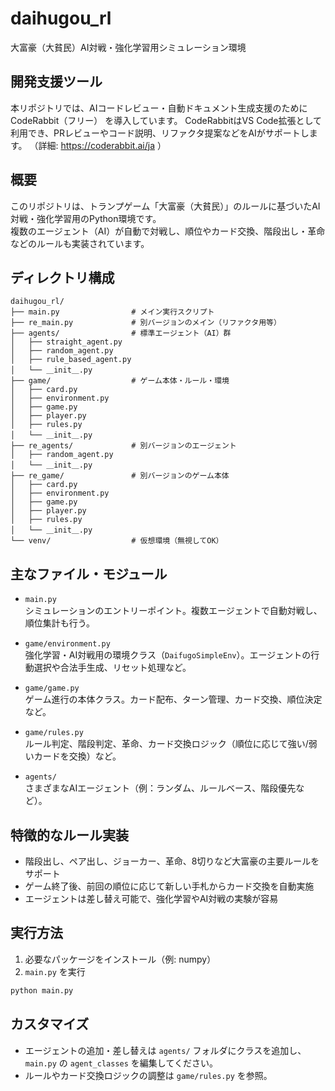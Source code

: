 # daihugou_rl

大富豪（大貧民）AI対戦・強化学習用シミュレーション環境

## 開発支援ツール

本リポジトリでは、AIコードレビュー・自動ドキュメント生成支援のために CodeRabbit（フリー） を導入しています。
CodeRabbitはVS Code拡張として利用でき、PRレビューやコード説明、リファクタ提案などをAIがサポートします。
（詳細: https://coderabbit.ai/ja ）


## 概要

このリポジトリは、トランプゲーム「大富豪（大貧民）」のルールに基づいたAI対戦・強化学習用のPython環境です。  
複数のエージェント（AI）が自動で対戦し、順位やカード交換、階段出し・革命などのルールも実装されています。

## ディレクトリ構成

```
daihugou_rl/
├── main.py                # メイン実行スクリプト
├── re_main.py             # 別バージョンのメイン（リファクタ用等）
├── agents/                # 標準エージェント（AI）群
│   ├── straight_agent.py
│   ├── random_agent.py
│   ├── rule_based_agent.py
│   └── ＿init＿.py
├── game/                  # ゲーム本体・ルール・環境
│   ├── card.py
│   ├── environment.py
│   ├── game.py
│   ├── player.py
│   ├── rules.py
│   └── ＿init＿.py
├── re_agents/             # 別バージョンのエージェント
│   ├── random_agent.py
│   └── ＿init＿.py
├── re_game/               # 別バージョンのゲーム本体
│   ├── card.py
│   ├── environment.py
│   ├── game.py
│   ├── player.py
│   ├── rules.py
│   └── ＿init＿.py
└── venv/                  # 仮想環境（無視してOK）
```

## 主なファイル・モジュール

- `main.py`  
  シミュレーションのエントリーポイント。複数エージェントで自動対戦し、順位集計も行う。

- `game/environment.py`  
  強化学習・AI対戦用の環境クラス（`DaifugoSimpleEnv`）。エージェントの行動選択や合法手生成、リセット処理など。

- `game/game.py`  
  ゲーム進行の本体クラス。カード配布、ターン管理、カード交換、順位決定など。

- `game/rules.py`  
  ルール判定、階段判定、革命、カード交換ロジック（順位に応じて強い/弱いカードを交換）など。

- `agents/`  
  さまざまなAIエージェント（例：ランダム、ルールベース、階段優先など）。

## 特徴的なルール実装

- 階段出し、ペア出し、ジョーカー、革命、8切りなど大富豪の主要ルールをサポート
- ゲーム終了後、前回の順位に応じて新しい手札からカード交換を自動実施
- エージェントは差し替え可能で、強化学習やAI対戦の実験が容易

## 実行方法

1. 必要なパッケージをインストール（例: numpy）
2. `main.py` を実行

```bash
python main.py
```

## カスタマイズ

- エージェントの追加・差し替えは `agents/` フォルダにクラスを追加し、`main.py` の `agent_classes` を編集してください。
- ルールやカード交換ロジックの調整は `game/rules.py` を参照。


